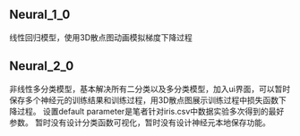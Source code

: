 ## Neural_1_0 
  线性回归模型，使用3D散点图动画模拟梯度下降过程
## Neural_2_0
  非线性多分类模型，基本解决所有二分类以及多分类模型，加入ui界面，可以暂时保存多个神经元的训练结果和训练过程，用3D散点图展示训练过程中损失函数下降过程。 
  设置default parameter是笔者针对iris.csv中数据实验多次得到的最好参数。 
  暂时没有设计分类函数可视化，暂时没有设计神经元本地保存功能。

